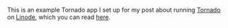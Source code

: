 This is an example Tornado app I set up for my post about running [Tornado](http://www.tornadoweb.org/) on [Linode](http://www.linode.com/), which you can read [here](http://chase.io/post/17197274701).
